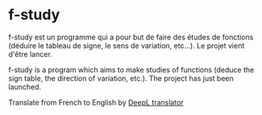 # f-study
f-study est un programme qui a pour but de faire des études de fonctions (déduire le tableau de signe, le sens de variation, etc...).
Le projet vient d'être lancer.

f-study is a program which aims to make studies of functions (deduce the sign table, the direction of variation, etc.).
The project has just been launched.

Translate from French to English by [DeepL translator](https://www.deepl.com/translator)
